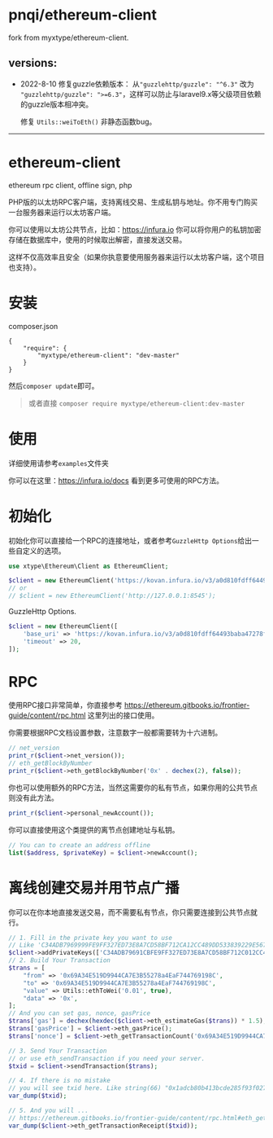 # pnqi/ethereum-client
fork from myxtype/ethereum-client.

## versions:
- 2022-8-10 修复guzzle依赖版本：
  从`"guzzlehttp/guzzle": "^6.3"` 改为 `"guzzlehttp/guzzle": ">=6.3"`，这样可以防止与laravel9.x等父级项目依赖的guzzle版本相冲突。

  修复 `Utils::weiToEth()` 非静态函数bug。

------------------------

# ethereum-client
ethereum rpc client, offline sign, php

PHP版的以太坊RPC客户端，支持离线交易、生成私钥与地址。你不用专门购买一台服务器来运行以太坊客户端。

你可以使用以太坊公共节点，比如：https://infura.io 你可以将你用户的私钥加密存储在数据库中，使用的时候取出解密，直接发送交易。

这样不仅高效率且安全（如果你执意要使用服务器来运行以太坊客户端，这个项目也支持）。

# 安装
composer.json
```
{
    "require": {
        "myxtype/ethereum-client": "dev-master"
    }
}
```

然后`composer update`即可。

> 或者直接 `composer require myxtype/ethereum-client:dev-master`

# 使用
详细使用请参考`examples`文件夹

你可以在这里：https://infura.io/docs 看到更多可使用的RPC方法。

# 初始化

初始化你可以直接给一个RPC的连接地址，或者参考`GuzzleHttp Options`给出一些自定义的选项。

```php
use xtype\Ethereum\Client as EthereumClient;

$client = new EthereumClient('https://kovan.infura.io/v3/a0d810fdff64493baba47278f3ebad27');
// or
// $client = new EthereumClient('http://127.0.0.1:8545');
```

GuzzleHttp Options.
```php
$client = new EthereumClient([
    'base_uri' => 'https://kovan.infura.io/v3/a0d810fdff64493baba47278f3ebad27',
    'timeout' => 20,
]);
```

# RPC

使用RPC接口非常简单，你直接参考 https://ethereum.gitbooks.io/frontier-guide/content/rpc.html 这里列出的接口使用。

你需要根据RPC文档设置参数，注意数字一般都需要转为十六进制。
```php
// net_version
print_r($client->net_version());
// eth_getBlockByNumber
print_r($client->eth_getBlockByNumber('0x' . dechex(2), false));
```

你也可以使用额外的RPC方法，当然这需要你的私有节点，如果你用的公共节点则没有此方法。
```php
print_r($client->personal_newAccount());
```

你可以直接使用这个类提供的离节点创建地址与私钥。
```php
// You can to create an address offline
list($address, $privateKey) = $client->newAccount();
```

# 离线创建交易并用节点广播

你可以在你本地直接发送交易，而不需要私有节点，你只需要连接到公共节点就行。

```php
// 1. Fill in the private key you want to use
// Like 'C34ADB7969999FE9FF327ED73E8A7CD58BF712CA12CC489DD533839229E567EB'
$client->addPrivateKeys(['C34ADB79691CBFE9FF327ED73E8A7CD58BF712C012CC489DD533839119E567EB']);
// 2. Build Your Transaction
$trans = [
    "from" => '0x69A34E519D9944CA7E3B55278a4EaF744769198C',
    "to" => '0x69A34E519D9944CA7E3B55278a4EaF744769198C',
    "value" => Utils::ethToWei('0.01', true),
    "data" => '0x',
];
// And you can set gas, nonce, gasPrice
$trans['gas'] = dechex(hexdec($client->eth_estimateGas($trans)) * 1.5);
$trans['gasPrice'] = $client->eth_gasPrice();
$trans['nonce'] = $client->eth_getTransactionCount('0x69A34E519D9944CA7E3B55278a4EaF744769198C', 'pending');

// 3. Send Your Transaction
// or use eth_sendTransaction if you need your server.
$txid = $client->sendTransaction($trans);

// 4. If there is no mistake
// you will see txid here. Like string(66) "0x1adcb80b413bcde285f93f0274e6cf04bc016e8813c8390ff31a6ccb43e75f51"
var_dump($txid);

// 5. And you will ...
// https://ethereum.gitbooks.io/frontier-guide/content/rpc.html#eth_gettransactionreceipt
var_dump($client->eth_getTransactionReceipt($txid));
```
